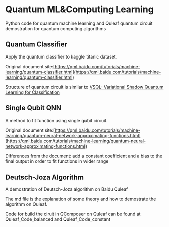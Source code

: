 # Quantum ML&Computing Learning
Python code for quantum machine learning and Quleaf quantum circuit demostration for quantum computing algorithms


## Quantum Classifier
Apply the quantum classifier to kaggle titanic dataset. 

Original document site:[https://qml.baidu.com/tutorials/machine-learning/quantum-classifier.html](https://qml.baidu.com/tutorials/machine-learning/quantum-classifier.html)

Structure of quantum circuit is similar to [VSQL: Variational Shadow Quantum Learning for Classification](https://doi.org/10.1609/aaai.v35i9.17016)



## Single Qubit QNN
A method to fit function using single qubit circuit.

Original document site:[https://qml.baidu.com/tutorials/machine-learning/quantum-neural-network-approximating-functions.html](https://qml.baidu.com/tutorials/machine-learning/quantum-neural-network-approximating-functions.html)

Differences from the document: add a constant coefficient and a bias to the final output in order to fit functions in wider range


## Deutsch-Joza Algorithm
A demostration of Deutsch-Joza algorithm on Baidu Quleaf

The md file is the explanation of some theory and how to demostrate the algorithm on Quleaf.

Code for build the ciruit in QComposer on Quleaf can be found at Quleaf_Code_balanced and Quleaf_Code_constant
